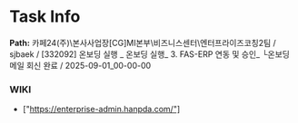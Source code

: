# Task Info

**Path:** 카페24(주)\본사사업장\[CG]MI본부\비즈니스센터\엔터프라이즈코칭2팀 / sjbaek / [332092] 온보딩 실행 _ 온보딩 실행_ 3. FAS-ERP 연동 및 승인_ └온보딩 메일 회신 완료 / 2025-09-01_00-00-00

### WIKI
- ["https://enterprise-admin.hanpda.com/"]

